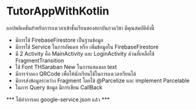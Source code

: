 # TutorAppWithKotlin
แอปพลิเคชันสำหรับการลงเวลาเข้าชั้นเรียนของสถาบันกวดวิชา มีคุณสมบัติดังนี้ 
- มีการใช้ FirebaseFirestore เป็นฐานข้อมูล
- มีการใช้ Service ในการอัพเดท หรือ เพิ่มข้อมูลใน FirebaseFirestore
- มี 2 Activity คือ MainActivity และ LoginActivity ส่วนที่เหลือใช้ FragmentTransition
- ใช้ Font THSaraban New ในการแสดงผล text
- มีการจำลอง QRCode เพื่อให้นักเรียนใช้ในการลงเวลาเรียนได้
- มีการส่งข้อมูลระหว่าง Fragment โดยใช้ @Parcelize และ implement Parcelable
- ในการ Query ข้อมูล มีการเขียน CallBack

*** ได้ทำการลบ google-service.json แล้ว ***
